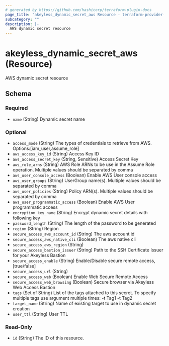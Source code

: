 ```yaml
---
# generated by https://github.com/hashicorp/terraform-plugin-docs
page_title: "akeyless_dynamic_secret_aws Resource - terraform-provider-akeyless"
subcategory: ""
description: |-
  AWS dynamic secret resource
---
```


# akeyless_dynamic_secret_aws (Resource)

AWS dynamic secret resource



<!-- schema generated by tfplugindocs -->
## Schema

### Required

- `name` (String) Dynamic secret name

### Optional

- `access_mode` (String) The types of credentials to retrieve from AWS. Options:[iam_user,assume_role]
- `aws_access_key_id` (String) Access Key ID
- `aws_access_secret_key` (String, Sensitive) Access Secret Key
- `aws_role_arns` (String) AWS Role ARNs to be use in the Assume Role operation. Multiple values should be separated by comma
- `aws_user_console_access` (Boolean) Enable AWS User console access
- `aws_user_groups` (String) UserGroup name(s). Multiple values should be separated by comma
- `aws_user_policies` (String) Policy ARN(s). Multiple values should be separated by comma
- `aws_user_programmatic_access` (Boolean) Enable AWS User programmatic access
- `encryption_key_name` (String) Encrypt dynamic secret details with following key
- `password_length` (String) The length of the password to be generated
- `region` (String) Region
- `secure_access_aws_account_id` (String) The aws account id
- `secure_access_aws_native_cli` (Boolean) The aws native cli
- `secure_access_aws_region` (String)
- `secure_access_bastion_issuer` (String) Path to the SSH Certificate Issuer for your Akeyless Bastion
- `secure_access_enable` (String) Enable/Disable secure remote access, [true/false]
- `secure_access_url` (String)
- `secure_access_web` (Boolean) Enable Web Secure Remote Access
- `secure_access_web_browsing` (Boolean) Secure browser via Akeyless Web Access Bastion
- `tags` (Set of String) List of the tags attached to this secret. To specify multiple tags use argument multiple times: -t Tag1 -t Tag2
- `target_name` (String) Name of existing target to use in dynamic secret creation
- `user_ttl` (String) User TTL

### Read-Only

- `id` (String) The ID of this resource.


